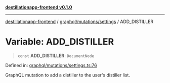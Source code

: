 [**destillationapp-frontend v0.1.0**](../../../../README.md)

***

[destillationapp-frontend](../../../../modules.md) / [graphql/mutations/settings](../README.md) / ADD\_DISTILLER

# Variable: ADD\_DISTILLER

> `const` **ADD\_DISTILLER**: `DocumentNode`

Defined in: [graphql/mutations/settings.ts:76](https://github.com/DestillApp/main/blob/ec2df52a50a22efb35f12a0243274f6d03fbca52/frontend/src/graphql/mutations/settings.ts#L76)

GraphQL mutation to add a distiller to the user's distiller list.
